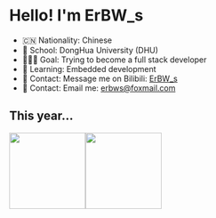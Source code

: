 # Hello! I'm ErBW_s

<!--
**ErBWs/ErBWs** is a ✨ _special_ ✨ repository because its `README.md` (this file) appears on your GitHub profile.

Here are some ideas to get you started:

- 🔭 I’m currently working on ...
- 🌱 I’m currently learning ...
- 👯 I’m looking to collaborate on ...
- 🤔 I’m looking for help with ...
- 💬 Ask me about ...
- 📫 How to reach me: ...
- 😄 Pronouns: ...
- ⚡ Fun fact: ...
-->

- 🇨🇳 Nationality: Chinese
- 🏫 School:      DongHua University (DHU)
- 👨🏻‍💻 Goal:        Trying to become a full stack developer
- 🧐 Learning:    Embedded development
- 💬 Contact:     Message me on Bilibili: <a href="https://space.bilibili.com/28325282" target="_blank">ErBW_s</a>
- 💬 Contact:     Email me: erbws@foxmail.com

## This year...
<img align="" height="137px" src="https://github-readme-stats.vercel.app/api?username=ErBWs&hide_title=true&hide_border=true&show_icons=true&include_all_commits=true&line_height=21&bg_color=0,EC6C6C,FFD479,FFFC79,73FA79&theme=graywhite&locale=en" /><img align="" height="137px" src="https://github-readme-stats.vercel.app/api/top-langs/?username=ErBWs&hide_title=true&hide_border=true&layout=compact&bg_color=0,73FA79,73FDFF,D783FF&theme=graywhite&locale=en" />
